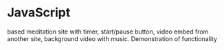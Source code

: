 # JavaScript 
based meditation site with timer, start/pause button, video embed from another site, background video with music.
Demonstration of functionality
